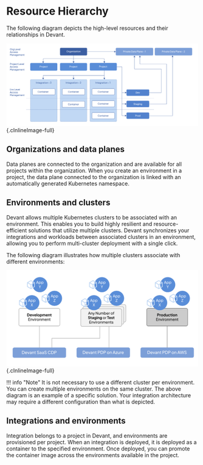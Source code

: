 # Resource Hierarchy


The following diagram depicts the high-level resources and their relationships in Devant.

[//]: # (Todo: Update the diagram with the new design)
![Resource hierarchy](../assets/img/devant-concepts/resource-hierarchy.png){.cInlineImage-full}

## Organizations and data planes

Data planes are connected to the organization and are available for all projects within the organization. When you create an environment in a project, the data plane connected to the organization is linked with an automatically generated Kubernetes namespace.

## Environments and clusters

Devant allows multiple Kubernetes clusters to be associated with an environment. This enables you to build highly resilient and resource-efficient solutions that utilize multiple clusters. Devant synchronizes your integrations and workloads between associated clusters in an environment, allowing you to perform multi-cluster deployment with a single click.

The following diagram illustrates how multiple clusters associate with different environments:

![Devant environments](../assets/img/devant-concepts/env-n-data-planes.png){.cInlineImage-full}

!!! info "Note"
    It is not necessary to use a different cluster per environment. You can create multiple environments on the same cluster. The above diagram is an example of a specific solution. Your integration architecture may require a different configuration than what is depicted.

## Integrations and environments

Integration belongs to a project in Devant, and environments are provisioned per project. When an integration is deployed, it is deployed as a container to the specified environment. Once deployed, you can promote the container image across the environments available in the project.
